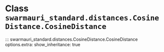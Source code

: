 # Class `swarmauri_standard.distances.CosineDistance.CosineDistance`

::: swarmauri_standard.distances.CosineDistance.CosineDistance
    options.extra:
      show_inheritance: true

